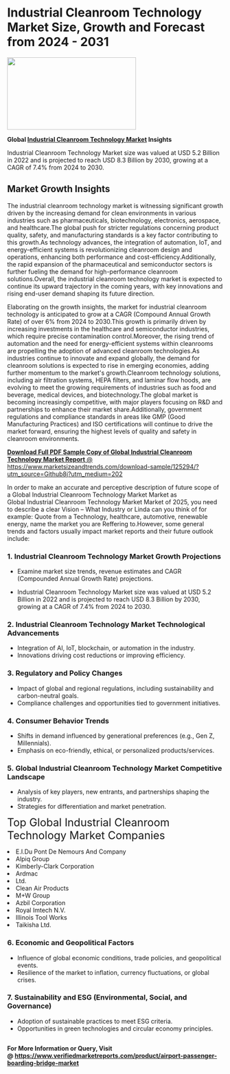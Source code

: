 <H1>Industrial Cleanroom Technology Market Size, Growth and Forecast from 2024 - 2031</H1><img class="aligncenter size-medium wp-image-584254" src="https://thirdeyenews.in/wp-content/uploads/2024/09/Global-Market-Research-300x168.jpeg" alt="" width="300" height="168" /><p><strong>Global&nbsp;<a href="https://www.marketsizeandtrends.com/download-sample/125294/?utm_source=Github8j?utm_medium=202">Industrial Cleanroom Technology Market</a> Insights</strong></p><p>Industrial Cleanroom Technology Market size was valued at USD 5.2 Billion in 2022 and is projected to reach USD 8.3 Billion by 2030, growing at a CAGR of 7.4% from 2024 to 2030.</p><p><h2>Market Growth Insights</h2> <p>The industrial cleanroom technology market is witnessing significant growth driven by the increasing demand for clean environments in various industries such as pharmaceuticals, biotechnology, electronics, aerospace, and healthcare.The global push for stricter regulations concerning product quality, safety, and manufacturing standards is a key factor contributing to this growth.As technology advances, the integration of automation, IoT, and energy-efficient systems is revolutionizing cleanroom design and operations, enhancing both performance and cost-efficiency.Additionally, the rapid expansion of the pharmaceutical and semiconductor sectors is further fueling the demand for high-performance cleanroom solutions.Overall, the industrial cleanroom technology market is expected to continue its upward trajectory in the coming years, with key innovations and rising end-user demand shaping its future direction.</p> <p><a href="sample-download-link" target="_blank"></a></p> <p>Elaborating on the growth insights, the market for industrial cleanroom technology is anticipated to grow at a CAGR (Compound Annual Growth Rate) of over 6% from 2024 to 2030.This growth is primarily driven by increasing investments in the healthcare and semiconductor industries, which require precise contamination control.Moreover, the rising trend of automation and the need for energy-efficient systems within cleanrooms are propelling the adoption of advanced cleanroom technologies.As industries continue to innovate and expand globally, the demand for cleanroom solutions is expected to rise in emerging economies, adding further momentum to the market's growth.Cleanroom technology solutions, including air filtration systems, HEPA filters, and laminar flow hoods, are evolving to meet the growing requirements of industries such as food and beverage, medical devices, and biotechnology.The global market is becoming increasingly competitive, with major players focusing on R&D and partnerships to enhance their market share.Additionally, government regulations and compliance standards in areas like GMP (Good Manufacturing Practices) and ISO certifications will continue to drive the market forward, ensuring the highest levels of quality and safety in cleanroom environments.</p> <p><a href="get-more-link" target="_blank"></p><p><span class=""><strong>Download Full PDF Sample Copy of Global Industrial Cleanroom Technology Market Report</strong> @ <a href="https://www.marketsizeandtrends.com/download-sample/125294/?utm_source=Github8j?utm_medium=202" target="_blank">https://www.marketsizeandtrends.com/download-sample/125294/?utm_source=Github8j?utm_medium=202</a></span></p><p>In order to make an accurate and perceptive description of future scope of a Global&nbsp;Industrial Cleanroom Technology Market Market as Global&nbsp;Industrial Cleanroom Technology Market Market of 2025, you need to describe a clear Vision &ndash; What Industry or Linda can you think of for example: Quote from a Technology, healthcare, automotive, renewable energy, name the market you are Reffering to.However, some general trends and factors usually impact market reports and their future outlook include:</p><h3>1.&nbsp;<strong>Industrial Cleanroom Technology Market Growth Projections</strong></h3><ul><li>Examine market size trends, revenue estimates and CAGR (Compounded Annual Growth Rate) projections.</li><li><p>Industrial Cleanroom Technology Market size was valued at USD 5.2 Billion in 2022 and is projected to reach USD 8.3 Billion by 2030, growing at a CAGR of 7.4% from 2024 to 2030.</p></li></ul><h3>2.&nbsp;<strong>Industrial Cleanroom Technology Market Technological Advancements</strong></h3><ul><li>Integration of AI, IoT, blockchain, or automation in the industry.</li><li>Innovations driving cost reductions or improving efficiency.</li></ul><h3>3.&nbsp;<strong>Regulatory and Policy Changes</strong></h3><ul><li>Impact of global and regional regulations, including sustainability and carbon-neutral goals.</li><li>Compliance challenges and opportunities tied to government initiatives.</li></ul><h3>4.&nbsp;<strong>Consumer Behavior Trends</strong></h3><ul><li>Shifts in demand influenced by generational preferences (e.g., Gen Z, Millennials).</li><li>Emphasis on eco-friendly, ethical, or personalized products/services.</li></ul><h3>5.&nbsp;<strong>Global Industrial Cleanroom Technology Market Competitive Landscape</strong></h3><ul><li>Analysis of key players, new entrants, and partnerships shaping the industry.</li><li>Strategies for differentiation and market penetration.</li></ul><p data-pm-slice="1 1 []"><span style="color: inherit; font-family: inherit; font-size: 25px;">Top Global Industrial Cleanroom Technology Market Companies</span></p><div class="" data-test-id=""><p><li>E.I.Du Pont De Nemours And Company</li><li> Alpiq Group</li><li> Kimberly-Clark Corporation</li><li> Ardmac</li><li> Ltd.</li><li> Clean Air Products</li><li> M+W Group</li><li> Azbil Corporation</li><li> Royal Imtech N.V.</li><li> Illinois Tool Works</li><li> Taikisha Ltd.</li></p></div><h3>6.&nbsp;<strong>Economic and Geopolitical Factors</strong></h3><ul><li>Influence of global economic conditions, trade policies, and geopolitical events.</li><li>Resilience of the market to inflation, currency fluctuations, or global crises.</li></ul><h3>7.&nbsp;<strong>Sustainability and ESG (Environmental, Social, and Governance)</strong></h3><ul><li>Adoption of sustainable practices to meet ESG criteria.</li><li>Opportunities in green technologies and circular economy principles.</li></ul><h2><strong style="font-size: 14px;">For More Information or Query, Visit @&nbsp;</strong><a style="background-color: #ffffff; font-size: 14px;" href="https://www.marketsizeandtrends.com/report/industrial-cleanroom-technology-market/" target="_blank">https://www.verifiedmarketreports.com/product/airport-passenger-boarding-bridge-market</a></h2>